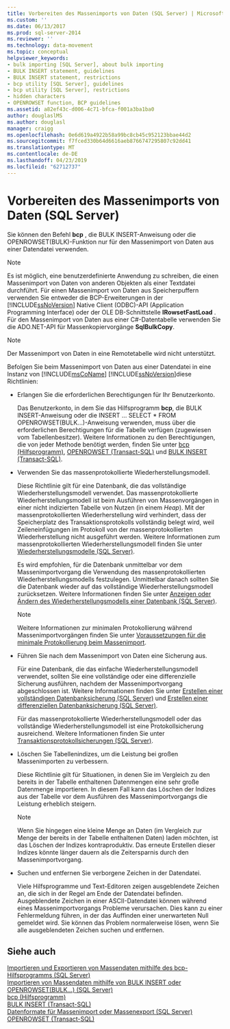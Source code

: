 ```yaml
---
title: Vorbereiten des Massenimports von Daten (SQL Server) | Microsoft-Dokumentation
ms.custom: ''
ms.date: 06/13/2017
ms.prod: sql-server-2014
ms.reviewer: ''
ms.technology: data-movement
ms.topic: conceptual
helpviewer_keywords:
- bulk importing [SQL Server], about bulk importing
- BULK INSERT statement, guidelines
- BULK INSERT statement, restrictions
- bcp utility [SQL Server], guidelines
- bcp utility [SQL Server], restrictions
- hidden characters
- OPENROWSET function, BCP guidelines
ms.assetid: a82ef43c-d006-4c71-bfca-f001a3ba1ba0
author: douglaslMS
ms.author: douglasl
manager: craigg
ms.openlocfilehash: 0e6d619a4922b58a99bc8cb45c952123bbae44d2
ms.sourcegitcommit: f7fced330b64d6616aeb8766747295807c92dd41
ms.translationtype: MT
ms.contentlocale: de-DE
ms.lasthandoff: 04/23/2019
ms.locfileid: "62712737"
---
```

# <a name="prepare-to-bulk-import-data-sql-server"></a>Vorbereiten des Massenimports von Daten (SQL Server)
  Sie können den Befehl **bcp** , die BULK INSERT-Anweisung oder die OPENROWSET(BULK)-Funktion nur für den Massenimport von Daten aus einer Datendatei verwenden.  
  
> [!NOTE]  
>  Es ist möglich, eine benutzerdefinierte Anwendung zu schreiben, die einen Massenimport von Daten von anderen Objekten als einer Textdatei durchführt. Für einen Massenimport von Daten aus Speicherpuffern verwenden Sie entweder die BCP-Erweiterungen in der [!INCLUDE[ssNoVersion](../../includes/ssnoversion-md.md)] Native Client (ODBC)-API (Application Programming Interface) oder der OLE DB-Schnittstelle **IRowsetFastLoad** .  Für den Massenimport von Daten aus einer C#-Datentabelle verwenden Sie die ADO.NET-API für Massenkopiervorgänge **SqlBulkCopy**.  
  
> [!NOTE]  
>  Der Massenimport von Daten in eine Remotetabelle wird nicht unterstützt.  
  
 Befolgen Sie beim Massenimport von Daten aus einer Datendatei in eine Instanz von [!INCLUDE[msCoName](../../includes/msconame-md.md)] [!INCLUDE[ssNoVersion](../../includes/ssnoversion-md.md)]diese Richtlinien:  
  
-   Erlangen Sie die erforderlichen Berechtigungen für Ihr Benutzerkonto.  
  
     Das Benutzerkonto, in dem Sie das Hilfsprogramm **bcp**, die BULK INSERT-Anweisung oder die INSERT ... SELECT * FROM OPENROWSET(BULK...)-Anweisung verwenden, muss über die erforderlichen Berechtigungen für die Tabelle verfügen (zugewiesen vom Tabellenbesitzer). Weitere Informationen zu den Berechtigungen, die von jeder Methode benötigt werden, finden Sie unter [bcp (Hilfsprogramm)](../../tools/bcp-utility.md), [OPENROWSET &#40;Transact-SQL&#41;](/sql/t-sql/functions/openrowset-transact-sql) und [BULK INSERT &#40;Transact-SQL&#41;](/sql/t-sql/statements/bulk-insert-transact-sql).  
  
-   Verwenden Sie das massenprotokollierte Wiederherstellungsmodell.  
  
     Diese Richtlinie gilt für eine Datenbank, die das vollständige Wiederherstellungsmodell verwendet. Das massenprotokollierte Wiederherstellungsmodell ist beim Ausführen von Massenvorgängen in einer nicht indizierten Tabelle von Nutzen (in einem *Heap*). Mit der massenprotokollierten Wiederherstellung wird verhindert, dass der Speicherplatz des Transaktionsprotokolls vollständig belegt wird, weil Zeileneinfügungen im Protokoll von der massenprotokollierten Wiederherstellung nicht ausgeführt werden. Weitere Informationen zum massenprotokollierten Wiederherstellungsmodell finden Sie unter [Wiederherstellungsmodelle &#40;SQL Server&#41;](../backup-restore/recovery-models-sql-server.md).  
  
     Es wird empfohlen, für die Datenbank unmittelbar vor dem Massenimportvorgang die Verwendung des massenprotokollierten Wiederherstellungsmodells festzulegen. Unmittelbar danach sollten Sie die Datenbank wieder auf das vollständige Wiederherstellungsmodell zurücksetzen. Weitere Informationen finden Sie unter [Anzeigen oder Ändern des Wiederherstellungsmodells einer Datenbank &#40;SQL Server&#41;](../backup-restore/view-or-change-the-recovery-model-of-a-database-sql-server.md).  
  
    > [!NOTE]  
    >  Weitere Informationen zur minimalen Protokollierung während Massenimportvorgängen finden Sie unter [Voraussetzungen für die minimale Protokollierung beim Massenimport](prerequisites-for-minimal-logging-in-bulk-import.md).  
  
-   Führen Sie nach dem Massenimport von Daten eine Sicherung aus.  
  
     Für eine Datenbank, die das einfache Wiederherstellungsmodell verwendet, sollten Sie eine vollständige oder eine differenzielle Sicherung ausführen, nachdem der Massenimportvorgang abgeschlossen ist. Weitere Informationen finden Sie unter [Erstellen einer vollständigen Datenbanksicherung &#40;SQL Server&#41;](../backup-restore/create-a-full-database-backup-sql-server.md) und [Erstellen einer differenziellen Datenbanksicherung &#40;SQL Server&#41;](../backup-restore/create-a-differential-database-backup-sql-server.md).  
  
     Für das massenprotokollierte Wiederherstellungsmodell oder das vollständige Wiederherstellungsmodell ist eine Protokollsicherung ausreichend. Weitere Informationen finden Sie unter [Transaktionsprotokollsicherungen &#40;SQL Server&#41;](../backup-restore/transaction-log-backups-sql-server.md).  
  
-   Löschen Sie Tabellenindizes, um die Leistung bei großen Massenimporten zu verbessern.  
  
     Diese Richtlinie gilt für Situationen, in denen Sie im Vergleich zu den bereits in der Tabelle enthaltenen Datenmengen eine sehr große Datenmenge importieren. In diesem Fall kann das Löschen der Indizes aus der Tabelle vor dem Ausführen des Massenimportvorgangs die Leistung erheblich steigern.  
  
    > [!NOTE]  
    >  Wenn Sie hingegen eine kleine Menge an Daten (im Vergleich zur Menge der bereits in der Tabelle enthaltenen Daten) laden möchten, ist das Löschen der Indizes kontraproduktiv. Das erneute Erstellen dieser Indizes könnte länger dauern als die Zeitersparnis durch den Massenimportvorgang.  
  
-   Suchen und entfernen Sie verborgene Zeichen in der Datendatei.  
  
     Viele Hilfsprogramme und Text-Editoren zeigen ausgeblendete Zeichen an, die sich in der Regel am Ende der Datendatei befinden. Ausgeblendete Zeichen in einer ASCII-Datendatei können während eines Massenimportvorgangs Probleme verursachen. Dies kann zu einer Fehlermeldung führen, in der das Auffinden einer unerwarteten Null gemeldet wird. Sie können das Problem normalerweise lösen, wenn Sie alle ausgeblendeten Zeichen suchen und entfernen.  
  
## <a name="see-also"></a>Siehe auch  
 [Importieren und Exportieren von Massendaten mithilfe des bcp-Hilfsprogramms &#40;SQL Server&#41;](import-and-export-bulk-data-by-using-the-bcp-utility-sql-server.md)   
 [Importieren von Massendaten mithilfe von BULK INSERT oder OPENROWSET&#40;BULK...&#41; &#40;SQL Server&#41;](import-bulk-data-by-using-bulk-insert-or-openrowset-bulk-sql-server.md)   
 [bcp (Hilfsprogramm)](../../tools/bcp-utility.md)   
 [BULK INSERT &#40;Transact-SQL&#41;](/sql/t-sql/statements/bulk-insert-transact-sql)   
 [Datenformate für Massenimport oder Massenexport &#40;SQL Server&#41;](data-formats-for-bulk-import-or-bulk-export-sql-server.md)   
 [OPENROWSET &#40;Transact-SQL&#41;](/sql/t-sql/functions/openrowset-transact-sql)  
  
  
